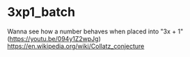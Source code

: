 # 3xp1_batch
Wanna see how a number behaves when placed into "3x + 1" (https://youtu.be/094y1Z2wpJg)
https://en.wikipedia.org/wiki/Collatz_conjecture
